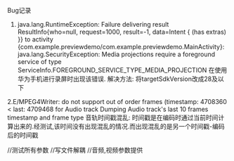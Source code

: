 Bug记录
1. java.lang.RuntimeException: Failure delivering result ResultInfo{who=null, request=1000, result=-1, data=Intent { (has extras) }}
 to activity {com.example.previewdemo/com.example.previewdemo.MainActivity}: java.lang.SecurityException: Media projections
 require a foreground service of type ServiceInfo.FOREGROUND_SERVICE_TYPE_MEDIA_PROJECTION
在使用华为手机进行录屏时出现该错误.
解决方法: 将targetSdkVersion改成28及以下

2.E/MPEG4Writer: do not support out of order frames (timestamp: 4708360 < last: 4709468 for Audio track
      Dumping Audio track's last 10 frames timestamp and frame type
音轨时间戳混乱: 时间戳是在编码时通过当前时间计算出来的.经测试,该时间没有出现混乱的情况.而出现混乱的是另一个时间戳-编码后的时间戳


//测试所有参数
//写文件解耦
//音频,视频参数提供
